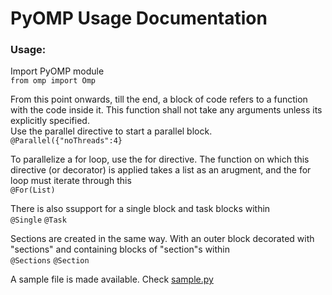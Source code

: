 PyOMP Usage Documentation
=========================

### Usage: 
 
Import PyOMP module  
`from omp import Omp`

From this point onwards, till the end, a block of code refers to a function with the code inside it. This function shall not take any arguments unless its explicitly specified.  
Use the parallel directive to start a parallel block.  
`@Parallel({"noThreads":4}`

To parallelize a for loop, use the for directive. The function on which this directive (or decorator) is applied takes a list as an arugment, and the for loop must iterate through this  
`@For(List)`

There is also ssupport for a single block and task blocks within  
`@Single`
`@Task`

Sections are created in the same way. With an outer block decorated with "sections" and containing blocks of "section"s within  
`@Sections`
`@Section` 

A sample file is made available. Check [sample.py][1]

[1]: http://github.com/sathyamvellal/pyomp/tree/master/sample.py
